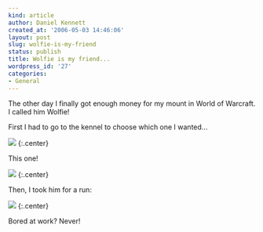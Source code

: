 ```yaml
---
kind: article
author: Daniel Kennett
created_at: '2006-05-03 14:46:06'
layout: post
slug: wolfie-is-my-friend
status: publish
title: Wolfie is my friend...
wordpress_id: '27'
categories:
- General
---
```


The other day I finally got enough money for my mount in World of Warcraft. I called him Wolfie! 

First I had to go to the kennel to choose which one I wanted...

<img src="/pictures/wow/kennelsml.jpg" />
{:.center}

This one!

<img src="/pictures/wow/wolfie2sml.jpg" />
{:.center}

Then, I took him for a run:

<img src="/pictures/wow/wolfiesml.jpg" />
{:.center}

Bored at work? Never!